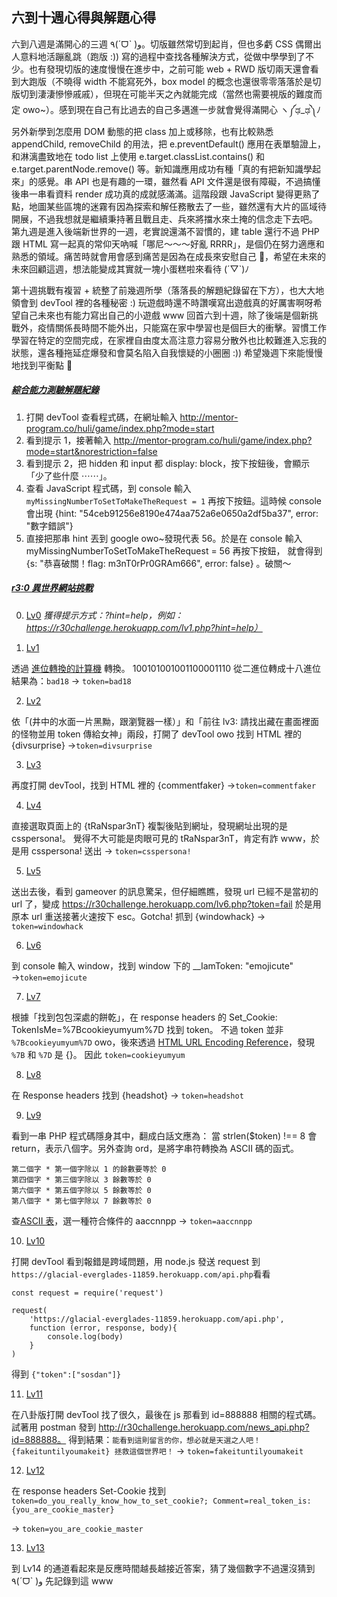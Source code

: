 ## 六到十週心得與解題心得

六到八週是滿開心的三週 ٩(ˊᗜˋ )و。切版雖然常切到起肖，但也多虧 CSS 偶爾出人意料地活蹦亂跳（跑版 :)) 寫的過程中查找各種解決方式，從做中學學到了不少。也有發現切版的速度慢慢在進步中，之前可能 web + RWD 版切兩天還會看到大跑版（不曉得 width 不能寫死外，box model 的概念也還很零零落落於是切版切到淒淒慘慘戚戚），但現在可能半天之內就能完成（當然也需要視版的難度而定 owo~）。感到現在自己有比過去的自己多邁進一步就會覺得滿開心 ヽ༼ಢ_ಢ༽ﾉ
另外新學到怎麼用 DOM 動態的把 class 加上或移除，也有比較熟悉 appendChild, removeChild 的用法，把 e.preventDefault() 應用在表單驗證上，和淋漓盡致地在 todo list 上使用 e.target.classList.contains() 和 e.target.parentNode.remove() 等。新知識應用成功有種「真的有把新知識學起來」的感覺。串 API 也是有趣的一環，雖然看 API 文件還是很有障礙，不過搞懂後串一串看資料 render 成功真的成就感滿滿。這階段跟 JavaScript 變得更熟了點，地圖某些區塊的迷霧有因為探索和解任務散去了一些，雖然還有大片的區域待開展，不過我想就是繼續秉持著且戰且走、兵來將擋水來土掩的信念走下去吧。
第九週是進入後端新世界的一週，老實說還滿不習慣的，建 table 還行不過 PHP 跟 HTML 寫一起真的常仰天吶喊「哪尼～～～好亂 RRRR」，是個仍在努力適應和熟悉的領域。痛苦時就會用會感到痛苦是因為在成長來安慰自己 🥲，希望在未來的未來回顧這週，想法能變成其實就一塊小蛋糕啦來看待 (´▽`)ﾉ

第十週挑戰有複習 + 統整了前幾週所學（落落長的解題紀錄留在下方），也大大地領會到 devTool 裡的各種秘密 :) 玩遊戲時還不時讚嘆寫出遊戲真的好厲害啊呀希望自己未來也有能力寫出自己的小遊戲 www 回首六到十週，除了後端是個新挑戰外，疫情關係長時間不能外出，只能窩在家中學習也是個巨大的衝擊。習慣工作學習在特定的空間完成，在家裡自由度太高注意力容易分散外也比較難進入忘我的狀態，還各種拖延症爆發和會莫名陷入自我懷疑的小圈圈 :)) 希望幾週下來能慢慢地找到平衡點 🥲

##### [綜合能力測驗解題紀錄](http://mentor-program.co/huli/game/index.php)

1. 打開 devTool 查看程式碼，在網址輸入 http://mentor-program.co/huli/game/index.php?mode=start
2. 看到提示 1，接著輸入 http://mentor-program.co/huli/game/index.php?mode=start&norestriction=false
3. 看到提示 2，把 hidden 和 input 都 display: block，按下按鈕後，會顯示「少了些什麼 ⋯⋯」。
4. 查看 JavaScript 程式碼，到 console 輸入 `myMissingNumberToSetToMakeTheRequest = 1` 再按下按鈕。這時候 console 會出現 {hint: "54ceb91256e8190e474aa752a6e0650a2df5ba37", error: "數字錯誤"}
5. 直接把那串 hint 丟到 google owo~發現代表 56。於是在 console 輸入 myMissingNumberToSetToMakeTheRequest = 56 再按下按鈕，
   就會得到 {s: "恭喜破關！flag: m3nT0rPr0GRAm666", error: false} 。破關～

##### [r3:0 異世界網站挑戰](https://r30challenge.herokuapp.com/lv0.php)

0. [Lv0](https://r30challenge.herokuapp.com/lv0.php)
   _獲得提示方式：?hint=help，例如：https://r30challenge.herokuapp.com/lv1.php?hint=help）_

1. [Lv1](https://r30challenge.herokuapp.com/lv1.php?token=r30:start)

透過 [進位轉換的計算機](http://www.kwuntung.net/hkunit/base/base.php) 轉換。
100101001001100001110 從二進位轉成十八進位結果為：`bad18`
&rarr; `token=bad18`

2. [Lv2](https://r30challenge.herokuapp.com/lv2.php?token=bad18)

依「(井中的水面一片黑黝，跟瀏覽器一樣）」和「前往 lv3: 請找出藏在畫面裡面的怪物並用 token 傳給女神」兩段，打開了 devTool owo 找到 HTML 裡的 {divsurprise}
&rarr;`token=divsurprise`

3. [Lv3](https://r30challenge.herokuapp.com/lv3.php?token=divsurprise)

再度打開 devTool，找到 HTML 裡的 {commentfaker}
&rarr;`token=commentfaker`

4. [Lv4](https://r30challenge.herokuapp.com/lv4.php?token=commentfaker)

直接選取頁面上的 {tRaNspar3nT} 複製後貼到網址，發現網址出現的是 csspersona!。
覺得不大可能是肉眼可見的 tRaNspar3nT，肯定有詐 www，於是用 csspersona! 送出
&rarr; `token=csspersona!`

5. [Lv5](https://r30challenge.herokuapp.com/lv5.php?token=csspersona!)

送出去後，看到 gameover 的訊息驚呆，但仔細瞧瞧，發現 url 已經不是當初的 url 了，變成 https://r30challenge.herokuapp.com/lv6.php?token=fail
於是用原本 url 重送接著火速按下 esc。Gotcha! 抓到 {windowhack}
&rarr; `token=windowhack`

6. [Lv6](https://r30challenge.herokuapp.com/lv6.php?token=windowhack)

到 console 輸入 window，找到 window 下的 \_\_IamToken: "emojicute"
&rarr;`token=emojicute`

7. [Lv7](https://r30challenge.herokuapp.com/lv7.php?token=emojicute)

根據「找到包包深處的餅乾」，在 response headers 的 Set_Cookie: TokenIsMe=%7Bcookieyumyum%7D 找到 token。
不過 token 並非 `%7Bcookieyumyum%7D` owo，後來透過 [HTML URL Encoding Reference](https://www.w3schools.com/tags/ref_urlencode.ASP)，發現 `%7B` 和 `%7D` 是 {}。
因此 `token=cookieyumyum`

8. [Lv8](https://r30challenge.herokuapp.com/lv8.php?token=cookieyumyum)

在 Response headers 找到 {headshot}
&rarr; `token=headshot`

9. [Lv9](https://r30challenge.herokuapp.com/lv9.php?token=headshot)

看到一串 PHP 程式碼隱身其中，翻成白話文應為：
當 strlen($token) !== 8 會 return，表示八個字。另外查詢 ord，是將字串符轉換為 ASCII 碼的函式。

```
第二個字 * 第一個字除以 1 的餘數要等於 0
第四個字 * 第三個字除以 3 餘數等於 0
第六個字 * 第五個字除以 5 餘數等於 0
第八個字 * 第七個字除以 7 餘數等於 0
```

查[ASCII 表](http://kevin.hwai.edu.tw/~kevin/material/JAVA/Sample2016/ASCII.htm)，選一種符合條件的 aaccnnpp
&rarr; `token=aaccnnpp`

10. [Lv10](https://r30challenge.herokuapp.com/lv10.php?token=aaccnnpp)

打開 devTool 看到報錯是跨域問題，用 node.js 發送 request 到 `https://glacial-everglades-11859.herokuapp.com/api.php`看看

```
const request = require('request')

request(
    'https://glacial-everglades-11859.herokuapp.com/api.php',
    function (error, response, body){
        console.log(body)
    }
)
```

得到 `{"token":["sosdan"]}`

11. [Lv11](https://r30challenge.herokuapp.com/lv11.php?token=sosdan)

在八卦版打開 devTool 找了很久，最後在 js 那看到 id=888888 相關的程式碼。
試著用 postman 發到 http://r30challenge.herokuapp.com/news_api.php?id=888888。
得到結果：`能看到這則留言的你，想必就是天選之人吧！ {fakeituntilyoumakeit} 拯救這個世界吧！`
&rarr; `token=fakeituntilyoumakeit`

12. [Lv12](https://r30challenge.herokuapp.com/lv12.php?token=fakeituntilyoumakeit)

在 response headers Set-Cookie 找到 `token=do_you_really_know_how_to_set_cookie?; Comment=real_token_is:{you_are_cookie_master}`

&rarr; `token=you_are_cookie_master`

13. [Lv13](https://r30challenge.herokuapp.com/lv13.php?token=you_are_cookie_master)

到 Lv14 的通道看起來是反應時間越長越接近答案，猜了幾個數字不過還沒猜到 ٩(ˊᗜˋ )و 先記錄到這 www
